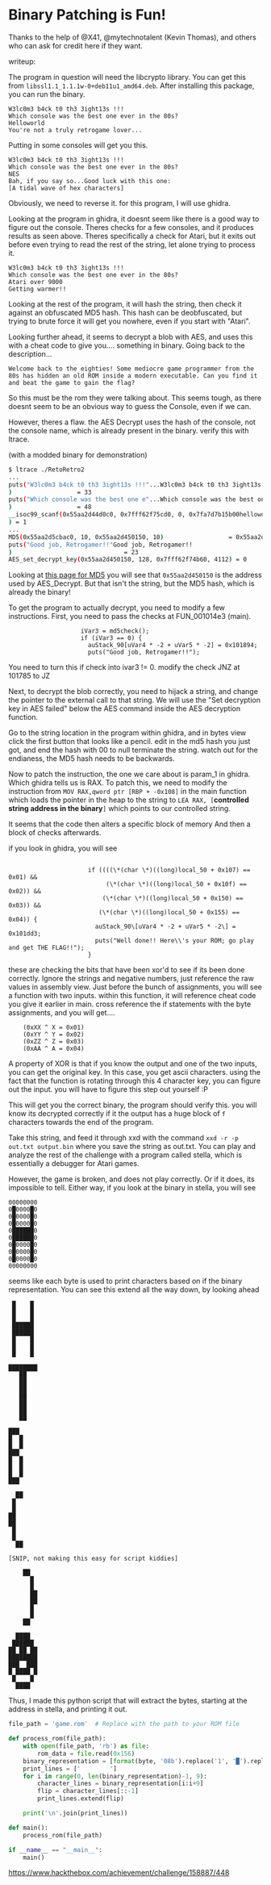 # Binary Patching is Fun!

Thanks to the help of @X41, @mytechnotalent (Kevin Thomas), and others who can ask for credit here if they want. 

writeup:

The program in question will need the libcrypto library. You can get this from `libssl1.1_1.1.1w-0+deb11u1_amd64.deb`. After installing this package, you can run the binary.

```
W3lc0m3 b4ck t0 th3 3ight13s !!!
Which console was the best one ever in the 80s?
Helloworld
You're not a truly retrogame lover...
```

Putting in some consoles will get you this.
```
W3lc0m3 b4ck t0 th3 3ight13s !!!
Which console was the best one ever in the 80s?
NES
Bah, if you say so...Good luck with this one:
[A tidal wave of hex characters]
```

Obviously, we need to reverse it. for this program, I will use ghidra.

Looking at the program in ghidra, it doesnt seem like there is a good way to figure out the console. Theres checks for a few consoles, and it produces results as seen above. Theres specifically a check for Atari, but it exits out before even trying to read the rest of the string, let alone trying to process it.

```
W3lc0m3 b4ck t0 th3 3ight13s !!!
Which console was the best one ever in the 80s?
Atari over 9000
Getting warmer!!
```

Looking at the rest of the program, it will hash the string, then check it against an obfuscated MD5 hash. This hash can be deobfuscated, but trying to brute force it will get you nowhere, even if you start with "Atari".

Looking further ahead, it seems to decrypt a blob with AES, and uses this with a cheat code to give you.... something in binary. Going back to the description...
```
Welcome back to the eighties! Some mediocre game programmer from the 80s has hidden an old ROM inside a modern executable. Can you find it and beat the game to gain the flag?
```

So this must be the rom they were talking about. This seems tough, as there doesnt seem to be an obvious way to guess the Console, even if we can.

However, theres a flaw. the AES Decrypt uses the hash of the console, not the console name, which is already present in the binary. verify this with ltrace. 

(with a modded binary for demonstration)
```bash
$ ltrace ./RetoRetro2 
...
puts("W3lc0m3 b4ck t0 th3 3ight13s !!!"...W3lc0m3 b4ck t0 th3 3ight13s !!!
)                  = 33
puts("Which console was the best one e"...Which console was the best one ever in the 80s?
)                  = 48
__isoc99_scanf(0x55aa2d44d0c0, 0x7fff62f75cd0, 0, 0x7fa7d7b15b00helloworld
) = 1
...
MD5(0x55aa2d5cbac0, 10, 0x55aa2d450150, 10)                  = 0x55aa2d450150
puts("Good job, Retrogamer!!"Good job, Retrogamer!!
)                               = 23
AES_set_decrypt_key(0x55aa2d450150, 128, 0x7fff62f74b60, 4112) = 0
```

Looking at [this page for MD5](https://www.openssl.org/docs/man1.1.1/man3/MD5.html) you will see that `0x55aa2d450150` is the address used by AES_Decrypt. But that isn't the string, but the MD5 hash, which is already the binary!

To get the program to actually decrypt, you need to modify a few instructions.
First, you need to pass the checks at  FUN_001014e3 (main). 
```
                    iVar3 = md5check();
                    if (iVar3 == 0) {
                      auStack_90[uVar4 * -2 + uVar5 * -2] = 0x101894;
                      puts("Good job, Retrogamer!!");
```
You need to turn this if check into ivar3 != 0. modify the check JNZ at 101785 to JZ

Next, to decrypt the blob correctly, you need to hijack a string, and change the pointer to the external call to that string. We will use the "Set decryption key in AES failed" below the AES command inside the AES decryption function.

Go to the string location in the program within ghidra, and in bytes view click the first button that looks like a pencil. edit in the md5 hash you just got, and end the hash with 00 to null terminate the string. watch out for the endianess, the MD5 hash needs to be backwards.

Now to patch the instruction, the one we care about is param_1 in ghidra. Which ghidra tells us is RAX. To patch this, we need to modify the instruction from `MOV RAX,qword ptr [RBP + -0x108]` in the main function which loads the pointer in the heap to the string to `LEA RAX, [`**controlled string address in the binary**`]` which points to our controlled string.

It seems that the code then alters a specific block of memory And then a block of checks afterwards.

if you look in ghidra, you will see
```

                      if ((((\*(char \*)((long)local_50 + 0x107) == 0x01) &&
                           (\*(char \*)((long)local_50 + 0x10f) == 0x02)) &&
                          (\*(char \*)((long)local_50 + 0x150) == 0x03)) &&
                         (\*(char \*)((long)local_50 + 0x155) == 0x04)) {
                        auStack_90\[uVar4 * -2 + uVar5 * -2\] = 0x101dd3;
                        puts("Well done!! Here\\'s your ROM; go play and get THE FLAG!!");
                      }
```

these are checking the bits that have been xor'd to see if its been done correctly. Ignore the strings and negative numbers, just reference the raw values in assembly view. Just before the bunch of assignments, you will see a function with two inputs.  within this function, it will reference cheat code you give it earlier in main. cross reference the if statements with the byte assignments, and you will get....
```
    (0xXX ^ X = 0x01) 
    (0xYY ^ Y = 0x02) 
    (0xZZ ^ Z = 0x03) 
    (0xAA ^ A = 0x04)
```
A property of XOR is that if you know the output and one of the two inputs, you can get the original key. In this case, you get ascii characters. using the fact that the function is rotating through this 4 character key, you can figure out the input. you will have to figure this step out yourself :P

This will get you the correct binary, the program should verify this. you will know its decrypted correctly if it the output has a huge block of `f` characters towards the end of the program.

Take this string, and feed it through xxd with the command `xxd -r -p out.txt output.bin` where you save the string as out.txt. You can play and analyze the rest of the challenge with a program called stella, which is essentially a debugger for Atari games.

However, the game is broken, and does not play correctly. Or if it does, its impossible to tell. Either way, if you look at the binary in stella, you will see

```
00000000
0█0000█0
0█0000█0
0█0000█0
0██████0
0██████0
0█0000█0
0█0000█0
0█0000█0
00000000
```

seems like each byte is used to print characters based on if the binary representation. You can see this extend all the way down, by looking ahead

```
 █    █ 
 █    █ 
 █    █ 
 ██████ 
 ██████ 
 █    █ 
 █    █ 
 █    █ 
        
████████
   ██   
   ██   
   ██   
   ██   
   ██   
   ██   
   ██   
        
███     
█  █    
█  █    
███     
█  █    
█  █    
█  █    
███     
        
  ██    
 █      
 █      
██      
██      
 █      
 █      
  ██    

[SNIP, not making this easy for script kiddies]

    ██  
      █ 
      █ 
      ██
      ██
      █ 
      █ 
    ██  
        
  ████  
 ██████ 
██ ██ ██
████████
███  ███
█ ████ █
 █    █ 
  ████  
```

Thus, I made this python script that will extract the bytes, starting at the address in stella, and printing it out.
```python
file_path = 'game.rom'  # Replace with the path to your ROM file

def process_rom(file_path):
    with open(file_path, 'rb') as file:
        rom_data = file.read(0x156)
    binary_representation = [format(byte, '08b').replace('1', '█').replace('0', ' ') for byte in rom_data]
    print_lines = ['        ']
    for i in range(0, len(binary_representation)-1, 9):
        character_lines = binary_representation[i:i+9]
        flip = character_lines[::-1]
        print_lines.extend(flip)

    print('\n'.join(print_lines))

def main():
    process_rom(file_path)

if __name__ == "__main__":
    main()
```

https://www.hackthebox.com/achievement/challenge/158887/448